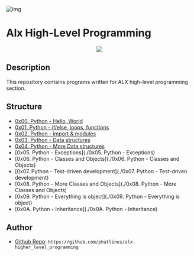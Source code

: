 ![img](https://assets.imaginablefutures.com/media/images/ALX_Logo.max-200x150.png)

# Alx High-Level Programming

<p align="center">
<img src= "https://media.giphy.com/media/coxQHKASG60HrHtvkt/giphy.gif">
</p>


## Description
This repository contains programs written for ALX high-level programming section.


## Structure


* [0x00. Python - Hello, World](./0x00-python-hello_world)
* [0x01. Python - if/else, loops, functions](./0x01-python-if_else_loops_functions)
* [0x02. Python - import & modules](./0x02-python-import_modules)
* [0x03. Python - Data structures](./0x03-python-data_structures)
* [0x04. Python - More Data structures](./0x04-python-more_data_structures)
* [0x05. Python - Exceptions](./0x05. Python - Exceptions)
* [0x06. Python - Classes and Objects](./0x06. Python - Classes and Objects)
* [0x07. Python - Test-driven development](./0x07. Python - Test-driven development)
* [0x08. Python - More Classes and Objects](./0x08. Python - More Classes and Objects)
* [0x09. Python - Everything is object](./0x09. Python - Everything is object)
* [0x0A. Python - Inheritance](./0x0A. Python - Inheritance)


## Author
* [Github Repo](https://github.com/phatlines/alx-higher_level_programming): ```https://github.com/phatlines/alx-higher_level_programming```
